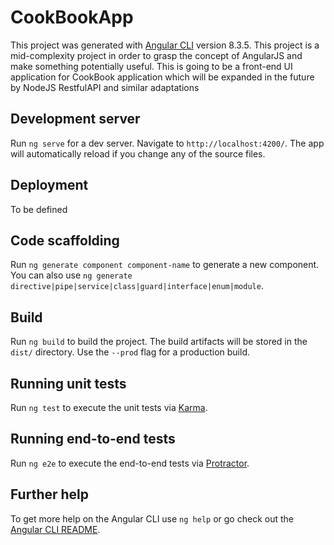 # CookBookApp

This project was generated with [Angular CLI](https://github.com/angular/angular-cli) version 8.3.5.
This project is a mid-complexity project in order to grasp the concept
of AngularJS and make something potentially useful. This is going to be a front-end
UI application for CookBook application which will be expanded in the future by
NodeJS RestfulAPI and similar adaptations

## Development server

Run `ng serve` for a dev server. Navigate to `http://localhost:4200/`. The app will automatically reload if you change any of the source files.

## Deployment

To be defined

## Code scaffolding

Run `ng generate component component-name` to generate a new component. You can also use `ng generate directive|pipe|service|class|guard|interface|enum|module`.

## Build

Run `ng build` to build the project. The build artifacts will be stored in the `dist/` directory. Use the `--prod` flag for a production build.

## Running unit tests

Run `ng test` to execute the unit tests via [Karma](https://karma-runner.github.io).

## Running end-to-end tests

Run `ng e2e` to execute the end-to-end tests via [Protractor](http://www.protractortest.org/).

## Further help

To get more help on the Angular CLI use `ng help` or go check out the [Angular CLI README](https://github.com/angular/angular-cli/blob/master/README.md).
